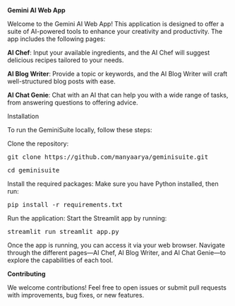 **Gemini AI Web App**

Welcome to the Gemini AI Web App! This application is designed to offer a suite of AI-powered tools to enhance your creativity and productivity. The app includes the following pages:

**AI Chef**: Input your available ingredients, and the AI Chef will suggest delicious recipes tailored to your needs.

**AI Blog Writer**: Provide a topic or keywords, and the AI Blog Writer will craft well-structured blog posts with ease.

**AI Chat Genie**: Chat with an AI that can help you with a wide range of tasks, from answering questions to offering advice.

Installation

To run the GeminiSuite locally, follow these steps:

Clone the repository:

<pre>git clone https://github.com/manyaarya/geminisuite.git</pre>
<pre>cd geminisuite</pre>
Install the required packages:
Make sure you have Python installed, then run:

<pre>pip install -r requirements.txt</pre>
Run the application:
Start the Streamlit app by running:

<pre>streamlit run streamlit_app.py</pre>


Once the app is running, you can access it via your web browser. Navigate through the different pages—AI Chef, AI Blog Writer, and AI Chat Genie—to explore the capabilities of each tool.

**Contributing**

We welcome contributions! Feel free to open issues or submit pull requests with improvements, bug fixes, or new features.
